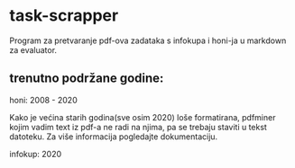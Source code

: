 # task-scrapper
Program za pretvaranje pdf-ova zadataka s infokupa i honi-ja u markdown za evaluator.

## trenutno podržane godine:
honi: 2008 - 2020

Kako je većina starih godina(sve osim 2020) loše formatirana, pdfminer kojim vadim text iz pdf-a ne radi na njima, pa se trebaju staviti u tekst datoteku. Za više informacija pogledajte dokumentaciju.

infokup: 2020

